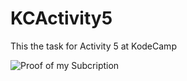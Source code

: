 # KCActivity5
This the task for Activity 5 at KodeCamp

![Proof of my Subcription](../master/assets/images/subcribe.png)
